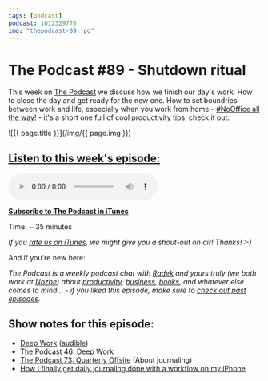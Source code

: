 ```yaml
---
tags: [podcast]
podcast: 1012329770
img: "thepodcast-89.jpg"
---
```


# The Podcast #89 - Shutdown ritual

This week on [The Podcast][p] we discuss how we finish our day's work. How to close the day and get ready for the new one. How to set boundries between work and life, especially when you work from home - [#NoOffice all the way!](/nooffice) - it's a short one full of cool productivity tips, check it out:

<!--More-->

![{{ page.title }}](/img/{{ page.img }})

## [Listen to this week's episode:][e]

<audio controls>
<source src="https://files.nozbe.com/podcast/089.mp3" type="audio/mpeg">
</audio>

**[Subscribe to The Podcast in iTunes][i]**

Time: ~ 35 minutes

*If you [rate us on iTunes][i], we might give you a shout-out on air! Thanks! :-)*

And if you're new here:

*The Podcast is a weekly podcast chat with [Radek][r] and yours truly (we both work at [Nozbe][n]) about [productivity](/productivity), [business](/business), [books](/books), and whatever else comes to mind… - if you liked this episode, make sure to [check out past episodes](/podcast).*

## Show notes for this episode:

  * [Deep Work](https://www.amazon.com/Deep-Work-Focused-Success-Distracted/dp/1455586692/) ([audible](https://www.audible.com/pd/Business/Deep-Work-Audiobook/B01CYKTYNW))
  * [The Podcast 46: Deep Work](http://thepodcast.fm/episodes/46)
  * [The Podcast 73: Quarterly Offsite](http://thepodcast.fm/episodes/73) (About journaling)
  * [How I finally get daily journaling done with a workflow on my iPhone](https://sliwinski.com/journal/)

[e]: http://thepodcast.fm/episodes/89
[p]: https://michael.gratis/thepodcastfm
[n]: https://nozbe.com/?a=mike
[r]: https://michael.gratis/radex
[i]: https://michael.gratis/thepodcast
[o]: https://michael.gratis/ipadonly

[pm]: http://productivemag.com/